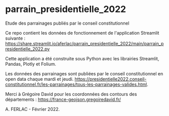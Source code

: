 # parrain_presidentielle_2022
 Etude des parrainages publiés par le conseil constitutionnel

Ce repo contient les données de fonctionnement de l'application Streamlit suivante :
https://share.streamlit.io/aferlac/parrain_presidentielle_2022/main/parrain_presidentielle_2022.py

Cette application a été construite sous Python avec les librairies Streamlit, Pandas, Plotly et Folium.

Les données des parrainages sont publiées par le conseil constitutionnel en open data chaque mardi et jeudi. https://presidentielle2022.conseil-constitutionnel.fr/les-parrainages/tous-les-parrainages-valides.html.

Merci à Grégoire David pour les coordonnées des contours des départements : https://france-geojson.gregoiredavid.fr/ 

A. FERLAC - Février 2022.
